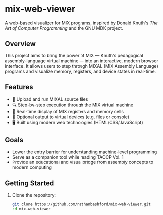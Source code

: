 # mix-web-viewer

A web-based visualizer for MIX programs, inspired by Donald Knuth's *The Art of 
Computer Programming* and the GNU MDK project.

## Overview

This project aims to bring the power of MIX — Knuth's pedagogical 
assembly-language virtual machine — into an interactive, modern browser 
interface. It allows users to step through MIXAL (MIX Assembly Language) programs 
and visualize memory, registers, and device states in real-time.

## Features

- 📜 Upload and run MIXAL source files
- 🔍 Step-by-step execution through the MIX virtual machine
- 🧠 Real-time display of MIX registers and memory cells
- 💾 Optional output to virtual devices (e.g. files or console)
- 🖥️ Built using modern web technologies (HTML/CSS/JavaScript)

## Goals

- Lower the entry barrier for understanding machine-level programming
- Serve as a companion tool while reading TAOCP Vol. 1
- Provide an educational and visual bridge from assembly concepts to modern 
computing

## Getting Started

1. Clone the repository:

   ```bash
   git clone https://github.com/nathanbashford/mix-web-viewer.git
   cd mix-web-viewer

